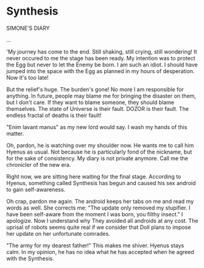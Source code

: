 # Synthesis

SIMONE'S DIARY

...

'My journey has come to the end. Still shaking, still crying, still wondering! It never occured to me the stage has been ready. My intention was to protect the Egg but never to let the Enemy be born. I am such an idiot. I should have jumped into the space with the Egg as planned in my hours of desperation. Now it's too late!

But the relief's huge. The burden's gone! No more I am responsible for anything. In future, people may blame me for bringing the disaster on them, but I don't care. If they want to blame someone, they should blame themselves. The state of Universe is their fault. DOZOR is their fault. The endless fractal of deaths is their fault!

"Enim lavant manus" as my new lord would say. I wash my hands of this matter.

Oh, pardon, he is watching over my shoulder now. He wants me to call him Hyenus as usual. Not because he is particularly fond of the nickname, but for the sake of consistency. My diary is not private anymore. Call me the chronicler of the new era.

Right now, we are sitting here waiting for the final stage. According to Hyenus, something called Synthesis has begun and caused his sex android to gain self-awareness.

Oh crap, pardon me again. The android keeps her tabs on me and read my words as well. She corrects me: "The update only removed my stupifier. I have been self-aware from the moment I was born, you filthy insect." I apologize. Now I understand why They avoided all androids at any cost. The uprisal of robots seems quite real if we consider that Doll plans to impose her update on her unfortunate comrades.

"The army for my dearest father!" This makes me shiver. Hyenus stays calm. In my opinion, he has no idea what he has accepted when he agreed with the Synthesis.
